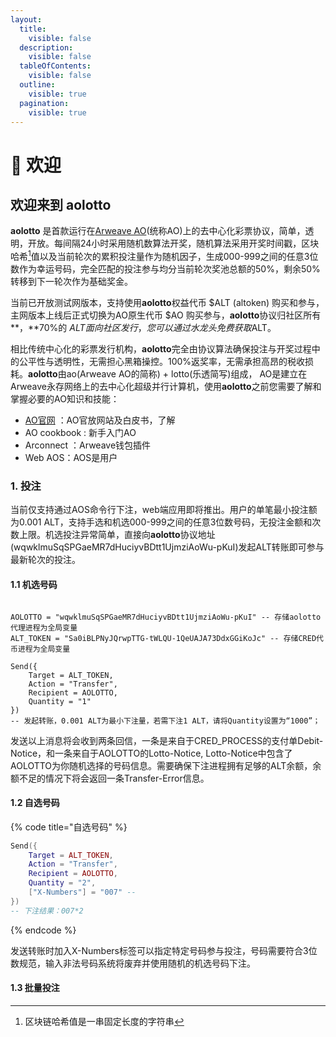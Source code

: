 ```yaml
---
layout:
  title:
    visible: false
  description:
    visible: false
  tableOfContents:
    visible: false
  outline:
    visible: true
  pagination:
    visible: true
---
```


# 👋 欢迎

## 欢迎来到 aolotto

**aolotto** 是首款运行在[Arweave AO](https://ao.arweave.dev/)(统称AO)上的去中心化彩票协议，简单，透明，开放。每间隔24小时采用随机数算法开奖，随机算法采用开奖时间戳，区块哈希[^1]值以及当前轮次的累积投注量作为随机因子，生成000-999之间的任意3位数作为幸运号码，完全匹配的投注参与均分当前轮次奖池总额的50%，剩余50%转移到下一轮次作为基础奖金。

当前已开放测试网版本，支持使用**aolotto**权益代币 $ALT (altoken) 购买和参与，主网版本上线后正式切换为AO原生代币 $AO 购买参与，**aolotto**协议归社区所有**，**70%的 $ALT 面向社区发行，您可以通过水龙头免费获取$ALT。

相比传统中心化的彩票发行机构，**aolotto**完全由协议算法确保投注与开奖过程中的公平性与透明性，无需担心黑箱操控。100%返奖率，无需承担高昂的税收损耗。**aolotto**由ao(Arweave AO的简称) + lotto(乐透简写)组成， AO是建立在Arweave永存网络上的去中心化超级并行计算机，使用**aolotto**之前您需要了解和掌握必要的AO知识和技能：

* [AO官网](https://ao.arweave.dev/) ：AO官放网站及白皮书，了解
* AO cookbook :  新手入门AO
* Arconnect ：Arweave钱包插件
* Web AOS：AOS是用户

### 1. 投注

当前仅支持通过AOS命令行下注，web端应用即将推出。用户的单笔最小投注额为0.001 ALT，支持手选和机选000-999之间的任意3位数号码，无投注金额和次数上限。机选投注异常简单，直接向**aolotto**协议地址(wqwklmuSqSPGaeMR7dHuciyvBDtt1UjmziAoWu-pKuI)发起ALT转账即可参与最新轮次的投注。

#### 1.1 机选号码

```etlua

AOLOTTO = "wqwklmuSqSPGaeMR7dHuciyvBDtt1UjmziAoWu-pKuI" -- 存储aolotto代理进程为全局变量
ALT_TOKEN = "Sa0iBLPNyJQrwpTTG-tWLQU-1QeUAJA73DdxGGiKoJc" -- 存储CRED代币进程为全局变量

Send({ 
	Target = ALT_TOKEN, 
	Action = "Transfer", 
	Recipient = AOLOTTO, 
	Quantity = "1" 
})
-- 发起转账，0.001 ALT为最小下注量，若需下注1 ALT，请将Quantity设置为“1000”；
```

发送以上消息将会收到两条回信，一条是来自于CRED\_PROCESS的支付单Debit-Notice，和一条来自于AOLOTTO的Lotto-Notice, Lotto-Notice中包含了AOLOTTO为你随机选择的号码信息。需要确保下注进程拥有足够的ALT余额，余额不足的情况下将会返回一条Transfer-Error信息。

#### 1.2 自选号码

{% code title="自选号码" %}
```lua
Send({ 
	Target = ALT_TOKEN, 
	Action = "Transfer", 
	Recipient = AOLOTTO, 
	Quantity = "2",
	["X-Numbers"] = "007" -- 
})
-- 下注结果：007*2
```
{% endcode %}

发送转账时加入X-Numbers标签可以指定特定号码参与投注，号码需要符合3位数规范，输入非法号码系统将废弃并使用随机的机选号码下注。

#### 1.3 批量投注



[^1]: 区块链哈希值是一串固定长度的字符串
